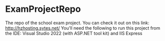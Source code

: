 # ExamProjectRepo
The repo of the school exam project.
You can check it out on this link: http://hzhosting.sytes.net/
You'll need the following to run this project from the IDE: Visual Studio 2022 (with ASP.NET tool kit) and IIS Express
